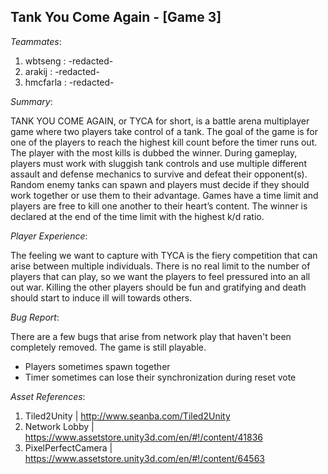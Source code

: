 Tank You Come Again - [Game 3]
-----------------
*Teammates*:
1. wbtseng	 : -redacted-
2. arakij	 : -redacted-
3. hmcfarla	 : -redacted-

*Summary*:

TANK YOU COME AGAIN, or TYCA for short, is a battle arena multiplayer game where two players take control of a tank. The goal of the game
is for one of the players to reach the highest kill count before the timer runs out. The player with the most kills is dubbed the winner.
During gameplay, players must work with sluggish tank controls and use multiple different assault and defense mechanics to survive and
defeat their opponent(s). Random enemy tanks can spawn and players must decide if they should work together or use them to their
advantage. Games have a time limit and players are free to kill one another to their heart’s content. The winner is declared at the end of
the time limit with the highest k/d ratio.

*Player Experience*:

The feeling we want to capture with TYCA is the fiery competition that can arise between multiple individuals. There is no real limit to
the number of players that can play, so we want the players to feel pressured into an all out war. Killing the other players should be fun
and gratifying and death should start to induce ill will towards others.

*Bug Report*:

There are a few bugs that arise from network play that haven't been completely removed. The game is still playable.
- Players sometimes spawn together
- Timer sometimes can lose their synchronization during reset vote

*Asset References*:

1. Tiled2Unity 			| http://www.seanba.com/Tiled2Unity
2. Network Lobby		| https://www.assetstore.unity3d.com/en/#!/content/41836
3. PixelPerfectCamera 	| https://www.assetstore.unity3d.com/en/#!/content/64563
